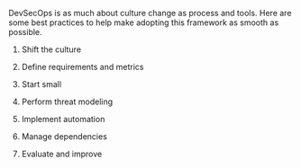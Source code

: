 DevSecOps is as much about culture change as process and tools. Here are some best practices to help make adopting this framework as smooth as possible.

1. Shift the culture

2. Define requirements and metrics

3. Start small

4. Perform threat modeling

5. Implement automation

6. Manage dependencies

7. Evaluate and improve
